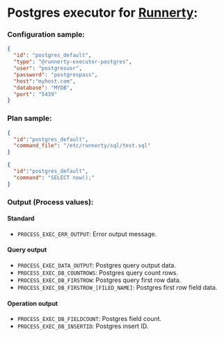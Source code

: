 # Postgres executor for [Runnerty]:

### Configuration sample:
```json
{
  "id": "postgres_default",
  "type": "@runnerty-executor-postgres",
  "user": "postgresusr",
  "password": "postgrespass",
  "host":"myhost.com",
  "database": "MYDB",
  "port": "5439"
}
```

### Plan sample:
```json
{
  "id":"postgres_default",
  "command_file": "/etc/runnerty/sql/test.sql"
}
```

```json
{
  "id":"postgres_default",
  "command": "SELECT now();"
}
```
### Output (Process values):
#### Standard
* `PROCESS_EXEC_ERR_OUTPUT`: Error output message.
#### Query output
* `PROCESS_EXEC_DATA_OUTPUT`: Postgres query output data.
* `PROCESS_EXEC_DB_COUNTROWS`: Postgres query count rows.
* `PROCESS_EXEC_DB_FIRSTROW`: Postgres query first row data.
* `PROCESS_EXEC_DB_FIRSTROW_[FILED_NAME]`: Postgres first row field data.
#### Operation output
* `PROCESS_EXEC_DB_FIELDCOUNT`: Postgres field count.
* `PROCESS_EXEC_DB_INSERTID`: Postgres insert ID.

[Runnerty]: http://www.runnerty.io
